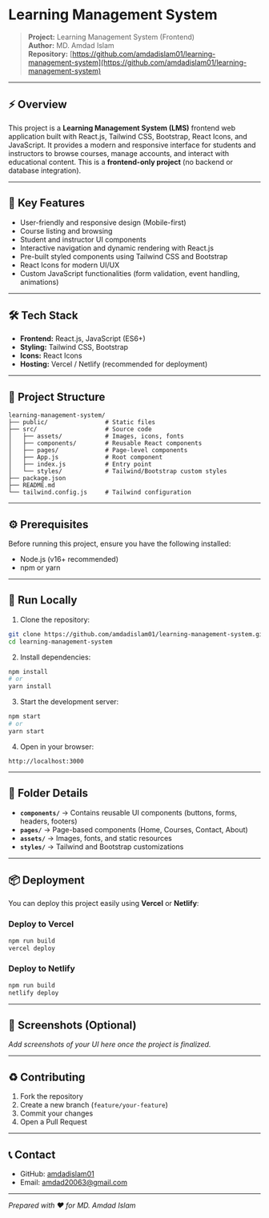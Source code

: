 # Learning Management System


> **Project:** Learning Management System (Frontend)
></br>
> **Author:** MD. Amdad Islam
></br>
> **Repository:** [https://github.com/amdadislam01/learning-management-system](https://github.com/amdadislam01/learning-management-system)

---

## ⚡ Overview

This project is a **Learning Management System (LMS)** frontend web application built with React.js, Tailwind CSS, Bootstrap, React Icons, and JavaScript. It provides a modern and responsive interface for students and instructors to browse courses, manage accounts, and interact with educational content. This is a **frontend-only project** (no backend or database integration).

---

## 🎯 Key Features

* User-friendly and responsive design (Mobile-first)
* Course listing and browsing
* Student and instructor UI components
* Interactive navigation and dynamic rendering with React.js
* Pre-built styled components using Tailwind CSS and Bootstrap
* React Icons for modern UI/UX
* Custom JavaScript functionalities (form validation, event handling, animations)

---

## 🛠️ Tech Stack

* **Frontend:** React.js, JavaScript (ES6+)
* **Styling:** Tailwind CSS, Bootstrap
* **Icons:** React Icons
* **Hosting:** Vercel / Netlify (recommended for deployment)

---

## 📁 Project Structure

```
learning-management-system/
├── public/                # Static files
├── src/                   # Source code
│   ├── assets/            # Images, icons, fonts
│   ├── components/        # Reusable React components
│   ├── pages/             # Page-level components
│   ├── App.js             # Root component
│   ├── index.js           # Entry point
│   └── styles/            # Tailwind/Bootstrap custom styles
├── package.json
├── README.md
└── tailwind.config.js     # Tailwind configuration
```

---

## ⚙️ Prerequisites

Before running this project, ensure you have the following installed:

* Node.js (v16+ recommended)
* npm or yarn

---

## 🚀 Run Locally

1. Clone the repository:

```bash
git clone https://github.com/amdadislam01/learning-management-system.git
cd learning-management-system
```

2. Install dependencies:

```bash
npm install
# or
yarn install
```

3. Start the development server:

```bash
npm start
# or
yarn start
```

4. Open in your browser:

```
http://localhost:3000
```

---

## 🧩 Folder Details

* **`components/`** → Contains reusable UI components (buttons, forms, headers, footers)
* **`pages/`** → Page-based components (Home, Courses, Contact, About)
* **`assets/`** → Images, fonts, and static resources
* **`styles/`** → Tailwind and Bootstrap customizations

---

## 📦 Deployment

You can deploy this project easily using **Vercel** or **Netlify**:

### Deploy to Vercel

```bash
npm run build
vercel deploy
```

### Deploy to Netlify

```bash
npm run build
netlify deploy
```

---

## 📸 Screenshots (Optional)

*Add screenshots of your UI here once the project is finalized.*

---

## ♻️ Contributing

1. Fork the repository
2. Create a new branch (`feature/your-feature`)
3. Commit your changes
4. Open a Pull Request

---

## 📞 Contact

* GitHub: [amdadislam01](https://github.com/amdadislam01)
* Email: [amdad20063@gmail.com](mailto:amdad20063@gmail.com) 

---
*Prepared with ❤️ for MD. Amdad Islam*
